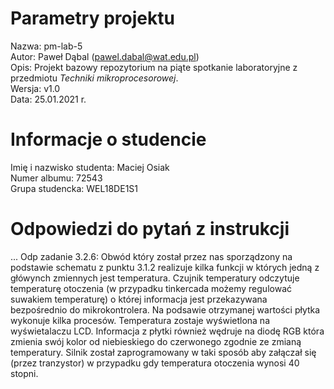 # Parametry projektu

Nazwa: pm-lab-5  
Autor: Paweł Dąbal (pawel.dabal@wat.edu.pl)  
Opis: Projekt bazowy repozytorium na piąte spotkanie laboratoryjne z przedmiotu _Techniki mikroprocesorowej_.  
Wersja: v1.0  
Data: 25.01.2021 r.

# Informacje o studencie

Imię i nazwisko studenta: Maciej Osiak  
Numer albumu: 72543  
Grupa studencka: WEL18DE1S1

# Odpowiedzi do pytań z instrukcji
...
Odp zadanie 3.2.6:
Obwód który został przez nas sporządzony na podstawie schematu z punktu 3.1.2 realizuje kilka funkcji w których jedną z główynch zmiennych jest temperatura. Czujnik temperatury odczytuje temperaturę otoczenia (w przypadku tinkercada możemy regulować suwakiem temperaturę) o której informacja jest przekazywana bezpośrednio do mikrokontrolera. Na podsawie otrzymanej wartości płytka wykonuje kilka procesów. Temperatura zostaje wyświetlona na wyświetalaczu LCD. Informacja z płytki również wędruje na diodę RGB która zmienia swój kolor od niebieskiego do czerwonego zgodnie ze zmianą temperatury. Silnik został zaprogramowany w taki sposób aby załączał się (przez tranzystor) w przypadku gdy temperatura otoczenia wynosi 40 stopni.